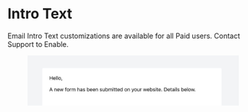 # Intro Text

Email Intro Text customizations are available for all Paid users. Contact Support to Enable.&#x20;

<figure><img src="../../.gitbook/assets/CleanShot 2024-01-31 at 14.41.03@2x.png" alt="" width="563"><figcaption></figcaption></figure>
